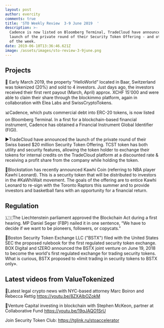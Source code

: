 ```yaml
---
layout: post
author: evercity
comments: true
title: 'STO Weekly Review  3-9 June 2019  '
description: >-
  Cadence is now listed on Bloomberg Terminal, TradeCloud have announced the
  launch of the private round of their Security Token Offering - and other news
  of the week. 
date: 2019-06-10T13:36:46.621Z
image: /assets/images/sto-review-3-9june.png
---
```

## Projects

💸 Early March 2019, the property “HelloWorld” located in Baar, Switzerland was tokenized (20%) and sold to 4 investors. Just days ago, the investors received their first rent payout (March, April) approx. XCHF 15'000 and were able to claim their share through the blockimmo platform, again in collaboration with Elea Labs and SwissCryptoTokens.

📊Cadence, which puts commercial debt into ERC-20 tokens, is now listed on Bloomberg Terminal. In a first for a blockchain-based financial instrument, Cadence has obtained a Financial Instrument Global Identifier (FIGI). 

▶️TradeCloud have announced the launch of the private round of their Swiss based $20 million Security Token Offering. TCST token has both utility and security features, allowing the token holder to exchange their tokens for internal credits on the TradeCloud platform at a discounted rate & receiving a profit share from the company while holding the token. 

🏀Blockstation has recently announced Kawhi Coin (referring to NBA player Kawhi Leonard). This is a security token that will be distributed to investors in the #KaWhiWait movement. The goals of the offering are to entice Kawhi Leonard to re-sign with the Toronto Raptors this summer and to provide investors and basketball fans with an opportunity for a financial return.

## Regulation

🇱🇮The Liechtenstein parliament approved the Blockchain Act during a first hearing. MP Daniel Seger (FBP) nailed it in one sentence, “We have to decide if we want to be pioneers, followers, or copycats.”

📝Boston Security Token Exchange LLC ("BSTX") filed with the United States SEC the proposed rulebook for the first regulated security token exchange. BOX Digital  and tZERO announced the BSTX joint venture on June 19, 2018 to become the world's first regulated exchange for trading security tokens. What is curious, BSTX proposed to «limit trading in security tokens to BSTX only».

## Latest videos from ValueTokenized

🔴Latest legal crypto news with NYC-based attorney Marc Boiron and Rebecca Rettig https://youtu.be/8ZXAIbOZokM 

🔵Venture Capital investing in blockchain with Stephen McKeon, partner at Collaborative Fund https://youtu.be/19qJAQO1SrU 

Join Security Token Club: https://tglink.ru/stoaccelerator

